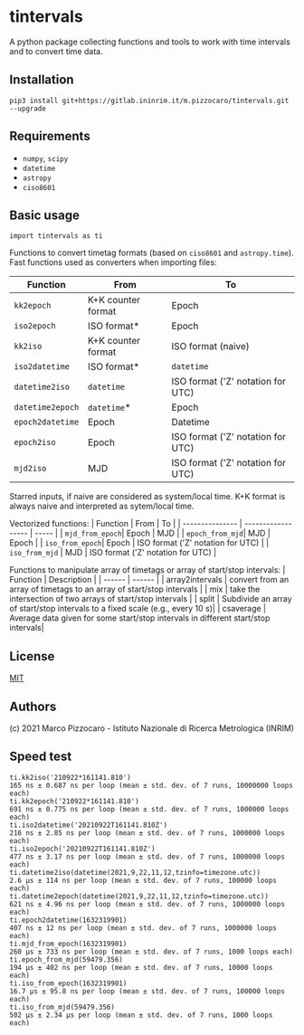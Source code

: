 # tintervals

A python package collecting  functions and tools to work with time intervals and to convert time data.

## Installation

`pip3 install git+https://gitlab.ininrim.it/m.pizzocaro/tintervals.git --upgrade`

## Requirements

* `numpy`, `scipy`
* `datetime`
* `astropy`
* `ciso8601`

## Basic usage

`import tintervals as ti`

Functions to convert timetag formats (based on `ciso8601` and `astropy.time`).
Fast functions used as converters when importing files:

| Function        | From               | To    | 
| --------------- | ------------------ | ----- |
| `kk2epoch`      | K+K counter format | Epoch |
| `iso2epoch`     | ISO format*        | Epoch |
| `kk2iso`        | K+K counter format | ISO format (naive) |
| `iso2datetime`  | ISO format*        | `datetime` |
| `datetime2iso`  | `datetime`         | ISO format ('Z' notation for UTC) |
| `datetime2epoch`| `datetime`*        | Epoch |
| `epoch2datetime`| Epoch              | Datetime |
| `epoch2iso`     | Epoch              | ISO format ('Z' notation for UTC) |
| `mjd2iso`       | MJD                | ISO format ('Z' notation for UTC) |

Starred inputs, if naive are considered as system/local time.
K+K format is always naive and interpreted as sytem/local time.

Vectorized functions:
| Function        | From               | To    | 
| --------------- | ------------------ | ----- |
| `mjd_from_epoch`| Epoch              | MJD   |
| `epoch_from_mjd`| MJD                | Epoch |
| `iso_from_epoch`| Epoch              | ISO format ('Z' notation for UTC) |
| `iso_from_mjd`  | MJD                | ISO format ('Z' notation for UTC) |


Functions to manipulate array of timetags or array of start/stop intervals:
| Function | Description | 
| ------ | ------ |
| array2intervals | convert from an array of timetags to an array of start/stop intervals |
| mix | take the intersection of two arrays of start/stop intervals |
| split | Subdivide an array of start/stop intervals to a fixed scale (e.g., every 10 s)|
| csaverage | Average data given for some start/stop intervals in different start/stop intervals|


## License

[MIT](https://opensource.org/licenses/MIT)

## Authors

(c) 2021 Marco Pizzocaro - Istituto Nazionale di Ricerca Metrologica (INRIM)

## Speed test
```
ti.kk2iso('210922*161141.810')
165 ns ± 0.687 ns per loop (mean ± std. dev. of 7 runs, 10000000 loops each)
ti.kk2epoch('210922*161141.810')
691 ns ± 0.775 ns per loop (mean ± std. dev. of 7 runs, 1000000 loops each)
ti.iso2datetime('20210922T161141.810Z')
216 ns ± 2.85 ns per loop (mean ± std. dev. of 7 runs, 1000000 loops each)
ti.iso2epoch('20210922T161141.810Z')
477 ns ± 3.17 ns per loop (mean ± std. dev. of 7 runs, 1000000 loops each)
ti.datetime2iso(datetime(2021,9,22,11,12,tzinfo=timezone.utc))
2.6 µs ± 114 ns per loop (mean ± std. dev. of 7 runs, 100000 loops each)
ti.datetime2epoch(datetime(2021,9,22,11,12,tzinfo=timezone.utc))
621 ns ± 4.96 ns per loop (mean ± std. dev. of 7 runs, 1000000 loops each)
ti.epoch2datetime(1632319901)
407 ns ± 12 ns per loop (mean ± std. dev. of 7 runs, 1000000 loops each)
ti.mjd_from_epoch(1632319901)
260 µs ± 733 ns per loop (mean ± std. dev. of 7 runs, 1000 loops each)
ti.epoch_from_mjd(59479.356)
194 µs ± 402 ns per loop (mean ± std. dev. of 7 runs, 10000 loops each)
ti.iso_from_epoch(1632319901)
16.7 µs ± 95.8 ns per loop (mean ± std. dev. of 7 runs, 100000 loops each)
ti.iso_from_mjd(59479.356)
502 µs ± 2.34 µs per loop (mean ± std. dev. of 7 runs, 1000 loops each)
```



